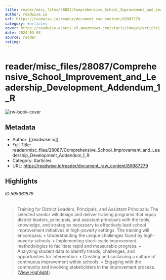 ```yaml
---
title: reader/misc_files/28087/Comprehensive_School_Improvement_and_Leadership_Development_Addendum_1_R
author: readwise.io
url: https://readwise.io/reader/document_raw_content/89987279
category: #articles
cover: https://readwise-assets.s3.amazonaws.com/static/images/article1.be68295a7e40.png
date: 2024-03-03
source: reader
rating:
---
```

# reader/misc_files/28087/Comprehensive_School_Improvement_and_Leadership_Development_Addendum_1_R

![rw-book-cover](https://readwise-assets.s3.amazonaws.com/static/images/article1.be68295a7e40.png)

## Metadata
- Author: [[readwise.io]]
- Full Title: reader/misc_files/28087/Comprehensive_School_Improvement_and_Leadership_Development_Addendum_1_R
- Category: #articles
- URL: https://readwise.io/reader/document_raw_content/89987279

## Highlights
###### ID 595361879
> Training for District Leaders, Principals, and Assistant Principals: The selected vendor will design and deliver training programs that equip district leaders, principals, and assistant principals with the tools, knowledge, and strategies necessary to effectively lead school improvement initiatives in high-poverty settings. The training will encompass: • Understanding the unique challenges faced by high-poverty schools. • Implementing short-cycle improvement methodologies to facilitate rapid and measurable progress.
> • Analyzing student data to identify trends, challenges, and opportunities for intervention. • Creating and sustaining a culture of continuous improvement within schools. • Engaging with the community and involving stakeholders in the improvement process. ([View Highlight](https://read.readwise.io/read/01ha7r4y6n008asxxycj23f1ra))
    
